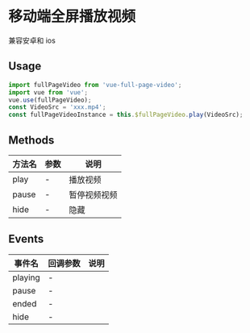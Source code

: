 # 移动端全屏播放视频

兼容安卓和 ios

## Usage

```js
import fullPageVideo from 'vue-full-page-video';
import vue from 'vue';
vue.use(fullPageVideo);
const VideoSrc = 'xxx.mp4';
const fullPageVideoInstance = this.$fullPageVideo.play(VideoSrc);
```

## Methods

| 方法名 | 参数 | 说明         |
| ------ | ---- | ------------ |
| play   | -    | 播放视频     |
| pause  | -    | 暂停视频视频 |
| hide   | -    | 隐藏         |

## Events

| 事件名  | 回调参数 | 说明 |
| ------- | -------- | ---- |
| playing | -        |      |
| pause   | -        |      |
| ended   | -        |      |
| hide    | -        |      |
